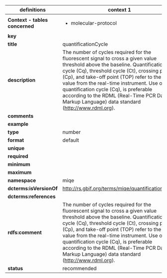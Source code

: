 

| definitions | context 1 |
|-|-|
| **Context - tables concerned** | <ul><li>molecular-protocol</li></ul> |
| **key** |  |
| **title** | quantificationCycle |
| **description** | The number of cycles required for the fluorescent signal to cross a given value threshold above the baseline. Quantification cycle (Cq), threshold cycle (Ct), crossing point (Cp), and take-off point (TOP) refer to the same value from the real-time instrument. Use of quantification cycle (Cq), is preferable according to the RDML (Real-Time PCR Data Markup Language) data standard (http://www.rdml.org). |
| **comments** |  |
| **example** |  |
| **type** | number |
| **format** | default |
| **unique** |  |
| **required** |  |
| **minimum** |  |
| **maximum** |  |
| **namespace** | miqe |
| **dcterms:isVersionOf** | http://rs.gbif.org/terms/miqe/quantificationCycle |
| **dcterms:references** |  |
| **rdfs:comment** | The number of cycles required for the fluorescent signal to cross a given value threshold above the baseline. Quantification cycle (Cq), threshold cycle (Ct), crossing point (Cp), and take-off point (TOP) refer to the same value from the real-time instrument. Use of quantification cycle (Cq), is preferable according to the RDML (Real-Time PCR Data Markup Language) data standard (http://www.rdml.org). |
| **status** | recommended |
